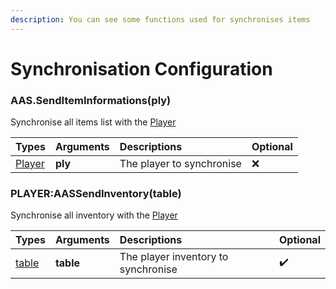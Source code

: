 ```yaml
---
description: You can see some functions used for synchronises items
---
```

# Synchronisation Configuration

### AAS.SendItemInformations(ply)
Synchronise all items list with the [Player](https://wiki.facepunch.com/gmod/Player)

| Types | Arguments | Descriptions | Optional |
| :--- | :--- | :--- | :--- |
| [Player](https://wiki.facepunch.com/gmod/Player) | **ply** | The player to synchronise | ❌ |

### PLAYER:AASSendInventory(table)
Synchronise all inventory with the [Player](https://wiki.facepunch.com/gmod/Player)

| Types | Arguments | Descriptions | Optional |
| :--- | :--- | :--- | :--- |
| [table](https://www.lua.org/pil/2.5.html) | **table** | The player inventory to synchronise | ✔️ |